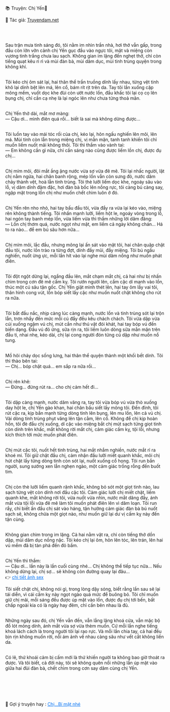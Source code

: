 📚 Truyện: Chị Yến🔞 
<br>
<p>📖 Tác giả: <a href="https://truyendam.net" target="_blank" title="Truyện sex người lớn, truyện 18+ tại Truyendam.net">Truyendam.net</a></p>
<br></br>

Sau trận mưa tinh sáng đó, tôi nằm im nhìn trần nhà, hơi thở vẫn gấp, trong đầu còn lởn vởn cảnh chị Yến gục đầu vào ngực tôi, mặt và miệng còn vương tinh trắng chưa lau sạch. Không gian im lặng đến nghẹt thở, chỉ còn tiếng quạt kêu rì rì và mùi đàn bà, mùi dâm dục, mùi tinh trùng quyện trong không khí.<br></br>

Tôi kéo chị ôm sát lại, hai thân thể trần truồng dính lấy nhau, từng vệt tinh khô lại dính bệt lên má, lên cổ, bám rít rịt trên da. Tay tôi lần xuống cặp mông mềm, vuốt dọc khe đùi còn ướt nước lồn, đầu khấc tôi lại cọ cọ lên bụng chị, chỉ cần cạ nhẹ là lại ngóc lên như chưa từng thoả mãn.<br></br>

Chị Yến thở dài, mắt mơ màng:<br>
— Cậu ơi… mình điên quá rồi… biết là sai mà không dừng được…<br></br>

Tôi luồn tay vào mái tóc rối của chị, kéo lại, hôn ngấu nghiến lên môi, lên má. Mùi tinh còn lẫn trong miệng chị, vị mằn mặn, tanh tanh khiến tôi chỉ muốn liếm nuốt mãi không thôi. Tôi thì thầm vào vành tai:<br>
— Em không cần gì nữa, chỉ cần sáng nào cũng được liếm lồn chị, được đụ chị…<br></br>

Chị mím môi, đôi mắt ầng ậng nước vừa sợ vừa đê mê. Tôi lại nhấc người, lật chị nằm ngửa, hai chân banh rộng, mép lồn vẫn còn sưng đỏ, nước dâm chảy thành vệt, hoà lẫn tinh trùng. Tôi thè lưỡi liếm dọc khe, ngoáy sâu vào lỗ, vị dâm dính đậm đặc, hơi đàn bà bốc lên nồng rực, tôi càng bú càng say, ngập mặt trong lồn chị như muốn chết chìm luôn ở đó.<br></br>

Chị Yến rên nho nhỏ, hai tay bấu đầu tôi, vừa đẩy ra vừa lại kéo vào, miệng rên không thành tiếng. Tôi nhấn mạnh lưỡi, liếm hột le, ngoáy vòng trong lỗ, hai ngón tay banh mép lồn, vừa liếm vừa thì thầm những lời dâm đãng:<br>
— Lồn chị thơm quá, nước ngọt như mật, em liếm cả ngày không chán… Há to ra nào… để em bú sâu hơn nữa…<br></br>

Chị mím môi, lắc đầu, nhưng mông lại ấn sát vào mặt tôi, hai chân quặp chặt đầu tôi, nước lồn trào ra từng đợt, dính đầy mũi, đầy miệng. Tôi bú ngấu nghiến, nuốt ừng ực, mỗi lần hít vào lại nghe mùi dâm nồng như muốn phát điên.<br></br>

Tôi đột ngột dừng lại, ngẩng đầu lên, mắt chạm mắt chị, cả hai như bị nhấn chìm trong cơn đê mê cấm kỵ. Tôi rướn người lên, cầm cặc dí mạnh vào lồn, thúc một cú sâu tận gốc. Chị Yến giật mình thét lên, hai tay ôm lấy vai tôi, thân hình cong vút, lồn bóp siết lấy cặc như muốn nuốt chặt không cho rút ra nữa.<br></br>

Tôi bắt đầu nắc, nhịp càng lúc càng mạnh, nước lồn và tinh trùng sót lại trộn lẫn, trơn nhầy đến mức mỗi cú đẩy đều kêu chách chách. Tôi vừa dập vừa cúi xuống ngậm vú chị, mút cắn như thú vật đói khát, hai tay bóp vú đến biến dạng. Đầu vú đỏ ửng, sữa rịn ra, tôi liếm luôn dòng sữa mằn mặn trên đầu ti, nhai nhẹ, kéo dài, chị lại cong người đón từng cú dập như muốn nổ tung.<br></br>

Mồ hôi chảy dọc sống lưng, hai thân thể quyện thành một khối bết dính. Tôi thì thào bên tai:<br>
— Chị… bóp chặt quá… em sắp ra nữa rồi…<br></br>

Chị rên khẽ:<br>
— Đừng… đừng rút ra… cho chị cảm hết đi…<br></br>

Tôi dập càng mạnh, nước dâm văng ra, tay tôi vừa bóp vú vừa thò xuống day hột le, chị Yến gào khan, hai chân bấu siết lấy mông tôi. Đến đỉnh, tôi rút cặc ra, kịp bắn mạnh từng dòng tinh lên bụng, lên mu lồn, lên cả vú chị. Vài dòng tinh trùng phụt văng lên tận cằm, lên cổ. Không để chị kịp hoàn hồn, tôi đè đầu chị xuống, dí cặc vào miệng bắt chị mút sạch từng giọt tinh còn dính trên khấc, mắt không rời mắt chị, cảm giác cấm kỵ, tội lỗi, nhưng kích thích tới mức muốn phát điên.<br></br>

Chị mút cặc tôi, nuốt hết tinh trùng, hai mắt nhắm nghiền, nước mắt rỉ ra khoé mi. Tôi giữ chặt đầu chị, cảm nhận đầu lưỡi miết quanh khấc, môi chị hút chặt lấy từng dòng tinh còn sót lại, nuốt xuống cổ họng. Tôi run bắn người, sung sướng xen lẫn nghẹn ngào, một cảm giác trống rỗng đến buốt tim.<br></br>

Chị còn thè lưỡi liếm quanh rãnh khấc, không bỏ sót một giọt tinh nào, lau sạch từng vệt còn dính nơi đầu cặc tôi. Cảm giác lưỡi chị miết chặt, liếm quanh khe, mắt không rời tôi, vừa nuốt vừa nhìn, nước mắt dâng đầy, ánh mắt vừa tội lỗi vừa đê mê làm tôi muốn phát điên lên vì dâm loạn. Tôi run rẩy, chỉ biết ấn đầu chị sát vào háng, tận hưởng cảm giác đàn bà bú nuốt sạch sẽ, không chừa một giọt nào, như muốn giữ lại dư vị cấm kỵ này đến tận cùng.<br></br>

Không gian chìm trong im lặng. Cả hai nằm vật ra, chỉ còn tiếng thở dồn dập, mùi dâm dục nồng nặc. Tôi kéo chị lại ôm, hôn lên tóc, lên trán, lên hai vú mềm đã bị tàn phá đến đỏ bầm.<br></br>

Chị Yến thì thầm:<br>
— Cậu ơi… lần này là lần cuối cùng nhé… Chị không thể tiếp tục nữa… Nếu không dừng lại, chị sợ… sẽ không còn đường quay lại đâu…
<br>👉 <a href="https://anhsexviet.info" 
     target="_blank" 
     title="ảnh sex người lớn, ảnh sex 18+ tại anhsexviet.info"
     style="text-decoration: underline; color: #0070f3;">
    chi tiết ảnh sex
  </a>
  </br>

Tôi siết chặt chị, không nói gì, trong lòng dậy sóng, biết rằng lần sau sẽ lại tái diễn, vì cái cấm kỵ này ngọt ngào quá mức để buông bỏ. Tôi chỉ muốn giữ chị mãi, mỗi sáng đều được úp mặt vào lồn, được đụ chị tới bến, bất chấp ngoài kia có là ngày hay đêm, chỉ cần bên nhau là đủ.<br></br>

Những ngày sau đó, chị Yến vẫn đến, vẫn lẳng lặng khoá cửa, vẫn mặc bộ đồ lót mỏng dính, ánh mắt vừa sợ vừa thèm muốn. Cứ mỗi lần nghe tiếng khoá lách cách là trong người tôi lại rạo rực. Và mỗi lần chia tay, cả hai đều bịn rịn không muốn rời, nỗi ám ảnh về nhau càng sâu như vết cắt không liền da.<br></br>

Có lẽ, thứ khoái cảm bị cấm mới là thứ khiến người ta không bao giờ thoát ra được. Và tôi biết, cả đời này, tôi sẽ không quên nổi những lần úp mặt vào giữa hai đùi đàn bà, chết chìm trong cơn say dâm cùng chị Yến.
<!-- Sex cấm kỵ: bú cặc, nuốt tinh, dư âm ngoại tình, sex phòng trọ loạn luân, nghiện sex, truyện sex 18+ đời thực, kết thúc ám ảnh, Truyendam.net -->
<br></br><br></br>
<p>
  📢 Gợi ý truyện hay : 
  <a href="https://truyendam.net/truyen/chi-bi-mat-nhe" 
     target="_blank" 
     title="Truyện sex người lớn, truyện 18+ tại Truyendam.net"
     style="text-decoration: underline; color: #0070f3;"
  >
    Chị...Bí mật nhé
  </a>
</p>


